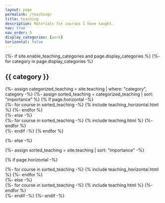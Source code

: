 ```yaml
---
layout: page
permalink: /teaching/
title: teaching
description: Materials for courses I have taught.
nav: true
nav_order: 5
display_categories: [work]
horizontal: false
---
```


<!-- pages/teaching.md -->
<div class="teaching">
{%- if site.enable_teaching_categories and page.display_categories %}
  <!-- Display categorized teaching -->
  {%- for category in page.display_categories %}
  <h2 class="category">{{ category }}</h2>
  {%- assign categorized_teaching = site.teaching | where: "category", category -%}
  {%- assign sorted_teaching = categorized_teaching | sort: "importance" %}
  <!-- Generate cards for each teaching -->
  {% if page.horizontal -%}
  <div class="container">
    <div class="row row-cols-2">
    {%- for course in sorted_teaching -%}
      {% include teaching_horizontal.html %}
    {%- endfor %}
    </div>
  </div>
  {%- else -%}
  <div class="grid">
    {%- for course in sorted_teaching -%}
      {% include teaching.html %}
    {%- endfor %}
  </div>
  {%- endif -%}
  {% endfor %}

{%- else -%}
<!-- Display teaching without categories -->
  {%- assign sorted_teaching = site.teaching | sort: "importance" -%}
  <!-- Generate cards for each teaching -->
  {% if page.horizontal -%}
  <div class="container">
    <div class="row row-cols-2">
    {%- for course in sorted_teaching -%}
      {% include teaching_horizontal.html %}
    {%- endfor %}
    </div>
  </div>
  {%- else -%}
  <div class="grid">
    {%- for course in sorted_teaching -%}
      {% include teaching.html %}
    {%- endfor %}
  </div>
  {%- endif -%}
{%- endif -%}
</div>
